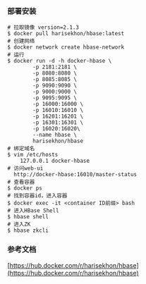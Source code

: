 ### 部署安装

```shell
# 拉取镜像 version=2.1.3
$ docker pull harisekhon/hbase:latest
# 创建网络
$ docker network create hbase-network
# 运行
$ docker run -d -h docker-hbase \
        -p 2181:2181 \
        -p 8080:8080 \
        -p 8085:8085 \
        -p 9090:9090 \
        -p 9000:9000 \
        -p 9095:9095 \
        -p 16000:16000 \
        -p 16010:16010 \
        -p 16201:16201 \
        -p 16301:16301 \
        -p 16020:16020\
        --name hbase \
        harisekhon/hbase
# 绑定域名
$ vim /etc/hosts
	127.0.0.1 docker-hbase 
# 访问web-ui
  http://docker-hbase:16010/master-status
# 查看容器
$ docker ps
# 找到容器id，进入容器
$ docker exec -it <container ID前缀> bash
# 进入HBase Shell
$ hbase shell
# 进入ZK
$ hbase zkcli
```

### 参考文档

[https://hub.docker.com/r/harisekhon/hbase](https://hub.docker.com/r/harisekhon/hbase)